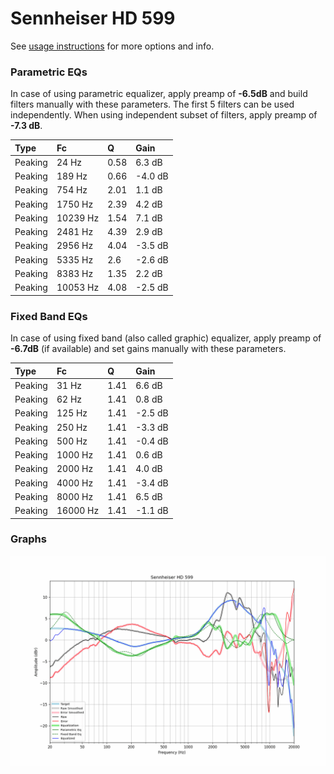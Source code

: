 # Sennheiser HD 599
See [usage instructions](https://github.com/jaakkopasanen/AutoEq#usage) for more options and info.

### Parametric EQs
In case of using parametric equalizer, apply preamp of **-6.5dB** and build filters manually
with these parameters. The first 5 filters can be used independently.
When using independent subset of filters, apply preamp of **-7.3 dB**.

| Type    | Fc       |    Q | Gain    |
|:--------|:---------|:-----|:--------|
| Peaking | 24 Hz    | 0.58 | 6.3 dB  |
| Peaking | 189 Hz   | 0.66 | -4.0 dB |
| Peaking | 754 Hz   | 2.01 | 1.1 dB  |
| Peaking | 1750 Hz  | 2.39 | 4.2 dB  |
| Peaking | 10239 Hz | 1.54 | 7.1 dB  |
| Peaking | 2481 Hz  | 4.39 | 2.9 dB  |
| Peaking | 2956 Hz  | 4.04 | -3.5 dB |
| Peaking | 5335 Hz  | 2.6  | -2.6 dB |
| Peaking | 8383 Hz  | 1.35 | 2.2 dB  |
| Peaking | 10053 Hz | 4.08 | -2.5 dB |

### Fixed Band EQs
In case of using fixed band (also called graphic) equalizer, apply preamp of **-6.7dB**
(if available) and set gains manually with these parameters.

| Type    | Fc       |    Q | Gain    |
|:--------|:---------|:-----|:--------|
| Peaking | 31 Hz    | 1.41 | 6.6 dB  |
| Peaking | 62 Hz    | 1.41 | 0.8 dB  |
| Peaking | 125 Hz   | 1.41 | -2.5 dB |
| Peaking | 250 Hz   | 1.41 | -3.3 dB |
| Peaking | 500 Hz   | 1.41 | -0.4 dB |
| Peaking | 1000 Hz  | 1.41 | 0.6 dB  |
| Peaking | 2000 Hz  | 1.41 | 4.0 dB  |
| Peaking | 4000 Hz  | 1.41 | -3.4 dB |
| Peaking | 8000 Hz  | 1.41 | 6.5 dB  |
| Peaking | 16000 Hz | 1.41 | -1.1 dB |

### Graphs
![](./Sennheiser%20HD%20599.png)